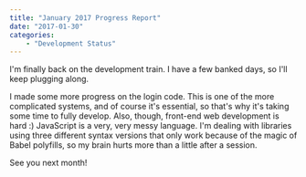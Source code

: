 ```yaml
---
title: "January 2017 Progress Report"
date: "2017-01-30"
categories:
    - "Development Status"
---
```


I'm finally back on the development train. I have a few banked days, so I'll keep plugging along.

I made some more progress on the login code. This is one of the more complicated systems, and of course it's essential, so that's why it's taking some time to fully develop. Also, though, front-end web development is hard :) JavaScript is a very, very messy language. I'm dealing with libraries using three different syntax versions that only work because of the magic of Babel polyfills, so my brain hurts more than a little after a session.

See you next month!

